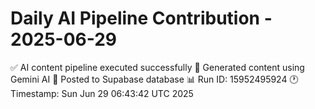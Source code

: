 # Daily AI Pipeline Contribution - 2025-06-29

✅ AI content pipeline executed successfully
🤖 Generated content using Gemini AI
💾 Posted to Supabase database
📊 Run ID: 15952495924
🕐 Timestamp: Sun Jun 29 06:43:42 UTC 2025
